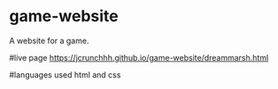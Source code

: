 # game-website
A website for a game.

#live page
https://jcrunchhh.github.io/game-website/dreammarsh.html

#languages used
html and css

